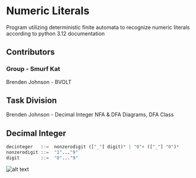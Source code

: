 # Numeric Literals
Program utilizing deterministic finite automata to recognize numeric literals according to python 3.12 documentation

## Contributors 
### Group - Smurf Kat
Brenden Johnson - BVOLT

## Task Division
Brenden Johnson - Decimal Integer NFA & DFA Diagrams, DFA Class

## Decimal Integer

```python
decinteger   ::=  nonzerodigit (["_"] digit)* | "0"+ (["_"] "0")*
nonzerodigit ::=  "1"..."9"
digit        ::=  "0"..."9"
```

![alt text](https://github.com/SKAT3110/NumericLiterals/DecimalInt/DFADiagrams/DecIntDFA.jpg?raw=true)